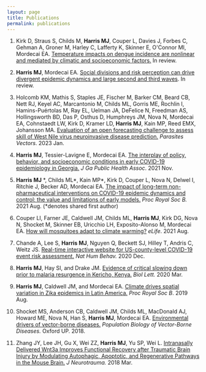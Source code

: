 ```yaml
---
layout: page
title: Publications 
permalink: publications
---
```



1.  Kirk D, Straus S, Childs M, **Harris MJ**, Couper L, Davies J, Forbes C, Gehman A, Groner M, Harley C, Lafferty K, Skinner E, O'Connor MI, Mordecai EA. [Temperature impacts on dengue incidence are nonlinear and mediated by climatic and socioeconomic factors.](https://www.biorxiv.org/content/10.1101/2022.06.15.496305v1.abstract) In review.

2.  **Harris MJ**, Mordecai EA. [Social divisions and risk perception can drive divergent epidemic dynamics and large second and third waves](https://www.medrxiv.org/content/10.1101/2022.05.20.22275407v1). In review.

3.  Holcomb KM, Mathis S, Staples JE, Fischer M, Barker CM, Beard CB, Nett RJ, Keyel AC, Marcantonio M, Childs ML, Gorris ME, Rochlin I, Hamins-Puértolas M, Ray EL, Uelman JA, DeFelice N, Freedman AS, Hollingsworth BD, Das P, Osthus D, Humphreys JM, Nova N, Mordecai EA, Cohnstaedt LW, Kirk D, Kramer LD, **Harris MJ**, Kain MP, Reed EMX, Johansson MA. [Evaluation of an open forecasting challenge to assess skill of West Nile virus neuroinvasive disease prediction.](https://doi.org/10.21203/rs.3.rs-1992050/v1) *Parasites Vectors*. 2023 Jan.

4.  **Harris MJ**, Tessier-Lavigne E, Mordecai EA. [The interplay of policy, behavior, and socioeconomic conditions in early COVID-19 epidemiology in Georgia.](https://digitalcommons.georgiasouthern.edu/jgpha/vol8/iss2/4/) *J Ga Public Health Assoc*. 2021 Nov. 

5.  **Harris MJ** \*, Childs ML\*, Kain MP\*, Kirk D, Couper L, Nova N, Delwel I, Ritchie J, Becker AD, Mordecai EA. [The impact of long-term non-pharmaceutical interventions on COVID-19 epidemic dynamics and control: the value and limitations of early models.](https://doi.org/10.1098/rspb.2021.0811) *Proc Royal Soc B.* 2021 Aug. (\*denotes shared first author)

6.  Couper LI, Farner JE, Caldwell JM, Childs ML, **Harris MJ**, Kirk DG, Nova N, Shocket M, Skinner EB, Uricchio LH, Exposito-Alonso M, Mordecai EA. [How will mosquitoes adapt to climate warming?](doi.org/10.7554/eLife.69630) *eLife*. 2021 Aug.

7.  Chande A, Lee S, **Harris MJ**, Nguyen Q, Beckett SJ, Hilley T, Andris C, Weitz JS. [Real-time interactive website for US-county-level COVID-19 event risk assessment.](https://doi.org/10.1038/s41562-020-01000-9) *Nat Hum Behav.* 2020 Dec.

8.  **Harris MJ**, Hay SI, and Drake JM. [Evidence of critical slowing down prior to malaria resurgence in Kericho, Kenya.](https://doi.org/10.1098/rsbl.2019.0713) *Biol Lett.* 2020 Mar.

9.  **Harris MJ**, Caldwell JM, and Mordecai EA. [Climate drives spatial variation in Zika epidemics in Latin America.](https://doi.org/10.1098/rspb.2019.1578) *Proc Royal Soc B*. 2019 Aug.

10. Shocket MS, Anderson CB, Caldwell JM, Childs ML, MacDonald AJ, Howard ME, Nova N, Han S, **Harris MJ**, Mordecai EA. [Environmental drivers of vector-borne diseases.](https://doi.org/10.1093/oso/9780198853244.001.0001) *Population Biology of Vector-Borne Diseases.* Oxford UP. 2018.

11. Zhang JY, Lee JH, Gu X, Wei ZZ, **Harris MJ**, Yu SP, Wei L. [Intranasally Delivered Wnt3a Improves Functional Recovery after Traumatic Brain Injury by Modulating Autophagic, Apoptotic, and Regenerative Pathways in the Mouse Brain.](https://doi.org/10.1089/neu.2016.4871) *J Neurotrauma.* 2018 Mar.
